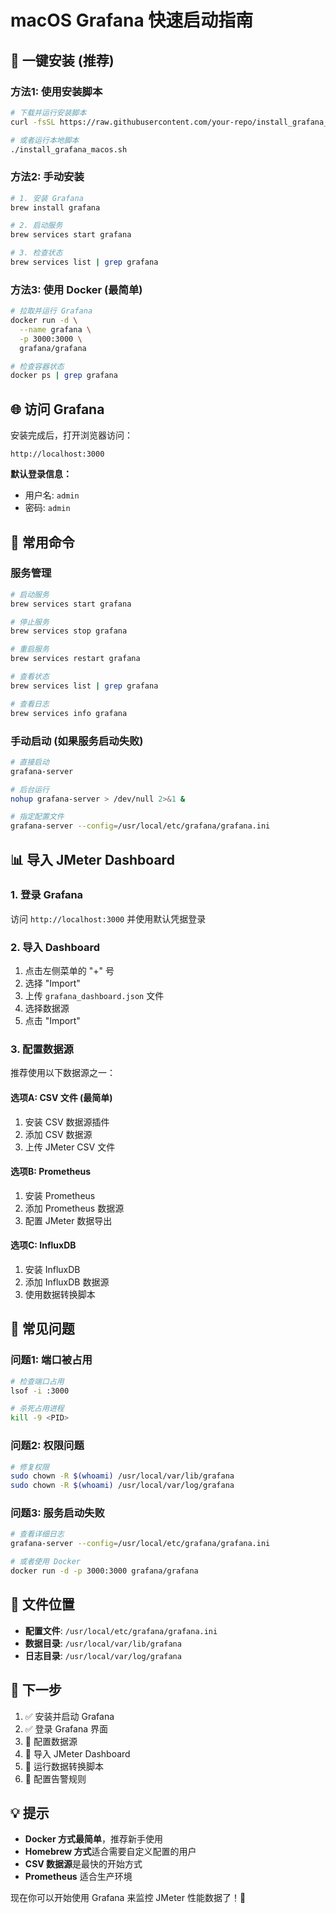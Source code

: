 # macOS Grafana 快速启动指南

## 🚀 一键安装 (推荐)

### 方法1: 使用安装脚本
```bash
# 下载并运行安装脚本
curl -fsSL https://raw.githubusercontent.com/your-repo/install_grafana_macos.sh | bash

# 或者运行本地脚本
./install_grafana_macos.sh
```

### 方法2: 手动安装
```bash
# 1. 安装 Grafana
brew install grafana

# 2. 启动服务
brew services start grafana

# 3. 检查状态
brew services list | grep grafana
```

### 方法3: 使用 Docker (最简单)
```bash
# 拉取并运行 Grafana
docker run -d \
  --name grafana \
  -p 3000:3000 \
  grafana/grafana

# 检查容器状态
docker ps | grep grafana
```

## 🌐 访问 Grafana

安装完成后，打开浏览器访问：
```
http://localhost:3000
```

**默认登录信息：**
- 用户名: `admin`
- 密码: `admin`

## 🔧 常用命令

### 服务管理
```bash
# 启动服务
brew services start grafana

# 停止服务
brew services stop grafana

# 重启服务
brew services restart grafana

# 查看状态
brew services list | grep grafana

# 查看日志
brew services info grafana
```

### 手动启动 (如果服务启动失败)
```bash
# 直接启动
grafana-server

# 后台运行
nohup grafana-server > /dev/null 2>&1 &

# 指定配置文件
grafana-server --config=/usr/local/etc/grafana/grafana.ini
```

## 📊 导入 JMeter Dashboard

### 1. 登录 Grafana
访问 `http://localhost:3000` 并使用默认凭据登录

### 2. 导入 Dashboard
1. 点击左侧菜单的 "+" 号
2. 选择 "Import"
3. 上传 `grafana_dashboard.json` 文件
4. 选择数据源
5. 点击 "Import"

### 3. 配置数据源
推荐使用以下数据源之一：

#### 选项A: CSV 文件 (最简单)
1. 安装 CSV 数据源插件
2. 添加 CSV 数据源
3. 上传 JMeter CSV 文件

#### 选项B: Prometheus
1. 安装 Prometheus
2. 添加 Prometheus 数据源
3. 配置 JMeter 数据导出

#### 选项C: InfluxDB
1. 安装 InfluxDB
2. 添加 InfluxDB 数据源
3. 使用数据转换脚本

## 🐛 常见问题

### 问题1: 端口被占用
```bash
# 检查端口占用
lsof -i :3000

# 杀死占用进程
kill -9 <PID>
```

### 问题2: 权限问题
```bash
# 修复权限
sudo chown -R $(whoami) /usr/local/var/lib/grafana
sudo chown -R $(whoami) /usr/local/var/log/grafana
```

### 问题3: 服务启动失败
```bash
# 查看详细日志
grafana-server --config=/usr/local/etc/grafana/grafana.ini

# 或者使用 Docker
docker run -d -p 3000:3000 grafana/grafana
```

## 📁 文件位置

- **配置文件**: `/usr/local/etc/grafana/grafana.ini`
- **数据目录**: `/usr/local/var/lib/grafana`
- **日志目录**: `/usr/local/var/log/grafana`

## 🎯 下一步

1. ✅ 安装并启动 Grafana
2. ✅ 登录 Grafana 界面
3. 🔄 配置数据源
4. 🔄 导入 JMeter Dashboard
5. 🔄 运行数据转换脚本
6. 🔄 配置告警规则

## 💡 提示

- **Docker 方式最简单**，推荐新手使用
- **Homebrew 方式**适合需要自定义配置的用户
- **CSV 数据源**是最快的开始方式
- **Prometheus** 适合生产环境

现在你可以开始使用 Grafana 来监控 JMeter 性能数据了！🎉 